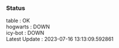 ### Status


table : OK  
hogwarts : DOWN  
icy-bot : DOWN  
Latest Update : 2023-07-16 13:13:09.592861
